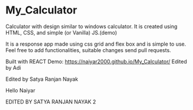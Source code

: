 # My_Calculator
Calculator with design similar to windows calculator. It is created using HTML, CSS, and simple (or Vanilla) JS.(demo)


It is a response app made using css grid and flex box and is simple to use.
Feel free to add functionalities, suitable changes send pull requests.

Built with REACT
Demo: https://naiyar2000.github.io/My_Calculator/
Edited by Adi

Edited by Satya Ranjan Nayak




Hello Naiyar




EDITED BY SATYA RANJAN NAYAK 2
